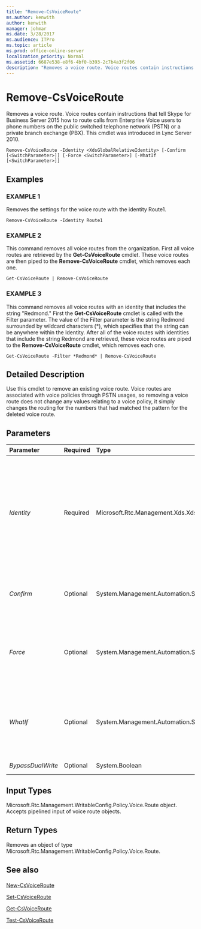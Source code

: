 ```yaml
---
title: "Remove-CsVoiceRoute"
ms.author: kenwith
author: kenwith
manager: johmar
ms.date: 3/28/2017
ms.audience: ITPro
ms.topic: article
ms.prod: office-online-server
localization_priority: Normal
ms.assetid: 6687e538-e8f6-4bf0-b393-2c7b4a3f2f06
description: "Removes a voice route. Voice routes contain instructions that tell Skype for Business Server 2015 how to route calls from Enterprise Voice users to phone numbers on the public switched telephone network (PSTN) or a private branch exchange (PBX). This cmdlet was introduced in Lync Server 2010."
---
```


# Remove-CsVoiceRoute
 
Removes a voice route. Voice routes contain instructions that tell Skype for Business Server 2015 how to route calls from Enterprise Voice users to phone numbers on the public switched telephone network (PSTN) or a private branch exchange (PBX). This cmdlet was introduced in Lync Server 2010.
  
```
Remove-CsVoiceRoute -Identity <XdsGlobalRelativeIdentity> [-Confirm [<SwitchParameter>]] [-Force <SwitchParameter>] [-WhatIf [<SwitchParameter>]]

```

## Examples

### EXAMPLE 1

Removes the settings for the voice route with the identity Route1.
  
```
Remove-CsVoiceRoute -Identity Route1
```

### EXAMPLE 2

This command removes all voice routes from the organization. First all voice routes are retrieved by the **Get-CsVoiceRoute** cmdlet. These voice routes are then piped to the **Remove-CsVoiceRoute** cmdlet, which removes each one.
  
```
Get-CsVoiceRoute | Remove-CsVoiceRoute
```

### EXAMPLE 3

This command removes all voice routes with an identity that includes the string "Redmond." First the **Get-CsVoiceRoute** cmdlet is called with the Filter parameter. The value of the Filter parameter is the string Redmond surrounded by wildcard characters (*), which specifies that the string can be anywhere within the Identity. After all of the voice routes with identities that include the string Redmond are retrieved, these voice routes are piped to the **Remove-CsVoiceRoute** cmdlet, which removes each one.
  
```
Get-CsVoiceRoute -Filter *Redmond* | Remove-CsVoiceRoute
```

## Detailed Description

Use this cmdlet to remove an existing voice route. Voice routes are associated with voice policies through PSTN usages, so removing a voice route does not change any values relating to a voice policy, it simply changes the routing for the numbers that had matched the pattern for the deleted voice route.
  
## Parameters

|**Parameter**|**Required**|**Type**|**Description**|
|:-----|:-----|:-----|:-----|
| _Identity_ <br/> |Required  <br/> |Microsoft.Rtc.Management.Xds.XdsGlobalRelativeIdentity  <br/> |A string that uniquely identifies the voice route you want to delete. (If the route name contains a space, such as Test Route, you must enclose the full string in double quotes.)  <br/> |
| _Confirm_ <br/> |Optional  <br/> |System.Management.Automation.SwitchParameter  <br/> |Prompts you for confirmation before executing the command.  <br/> |
| _Force_ <br/> |Optional  <br/> |System.Management.Automation.SwitchParameter  <br/> |Suppresses any confirmation prompts that would otherwise be displayed before making changes.  <br/> |
| _WhatIf_ <br/> |Optional  <br/> |System.Management.Automation.SwitchParameter  <br/> |Describes what would happen if you executed the command without actually executing the command.  <br/> |
| _BypassDualWrite_ <br/> |Optional  <br/> |System.Boolean  <br/> |PARAMVALUE: $true | $false  <br/> |
   
## Input Types

Microsoft.Rtc.Management.WritableConfig.Policy.Voice.Route object. Accepts pipelined input of voice route objects.
  
## Return Types

Removes an object of type Microsoft.Rtc.Management.WritableConfig.Policy.Voice.Route.
  
## See also

#### 

[New-CsVoiceRoute](new-csvoiceroute.md)
  
[Set-CsVoiceRoute](set-csvoiceroute.md)
  
[Get-CsVoiceRoute](get-csvoiceroute.md)
  
[Test-CsVoiceRoute](test-csvoiceroute.md)

